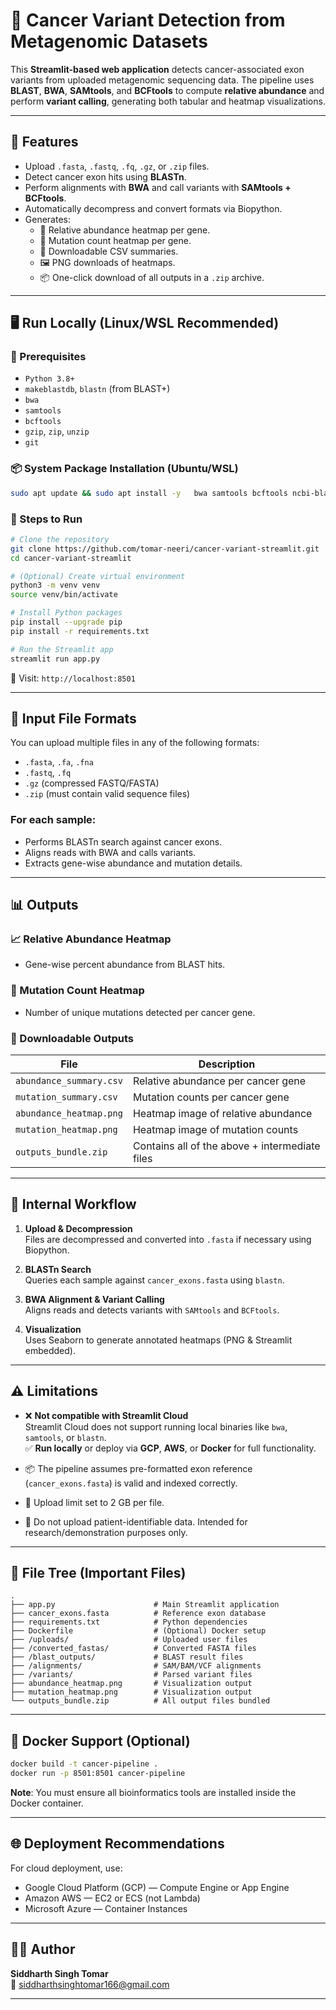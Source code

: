 
# 🧬 Cancer Variant Detection from Metagenomic Datasets

This **Streamlit-based web application** detects cancer-associated exon variants from uploaded metagenomic sequencing data. The pipeline uses **BLAST**, **BWA**, **SAMtools**, and **BCFtools** to compute **relative abundance** and perform **variant calling**, generating both tabular and heatmap visualizations.

---

## 📁 Features

- Upload `.fasta`, `.fastq`, `.fq`, `.gz`, or `.zip` files.
- Detect cancer exon hits using **BLASTn**.
- Perform alignments with **BWA** and call variants with **SAMtools + BCFtools**.
- Automatically decompress and convert formats via Biopython.
- Generates:
  - 🧪 Relative abundance heatmap per gene.
  - 🔬 Mutation count heatmap per gene.
  - 📄 Downloadable CSV summaries.
  - 🖼 PNG downloads of heatmaps.
  - 📦 One-click download of all outputs in a `.zip` archive.

---

## 🖥️ Run Locally (Linux/WSL Recommended)

### 🔧 Prerequisites

- `Python 3.8+`
- `makeblastdb`, `blastn` (from BLAST+)
- `bwa`
- `samtools`
- `bcftools`
- `gzip`, `zip`, `unzip`
- `git`

### 📦 System Package Installation (Ubuntu/WSL)

```bash
sudo apt update && sudo apt install -y   bwa samtools bcftools ncbi-blast+   gzip unzip build-essential python3-venv
```

### 🚀 Steps to Run

```bash
# Clone the repository
git clone https://github.com/tomar-neeri/cancer-variant-streamlit.git
cd cancer-variant-streamlit

# (Optional) Create virtual environment
python3 -m venv venv
source venv/bin/activate

# Install Python packages
pip install --upgrade pip
pip install -r requirements.txt

# Run the Streamlit app
streamlit run app.py
```

📍 Visit: `http://localhost:8501`

---

## 🧪 Input File Formats

You can upload multiple files in any of the following formats:

- `.fasta`, `.fa`, `.fna`
- `.fastq`, `.fq`
- `.gz` (compressed FASTQ/FASTA)
- `.zip` (must contain valid sequence files)

### For each sample:

- Performs BLASTn search against cancer exons.
- Aligns reads with BWA and calls variants.
- Extracts gene-wise abundance and mutation details.

---

## 📊 Outputs

### 📈 Relative Abundance Heatmap

- Gene-wise percent abundance from BLAST hits.

### 🧬 Mutation Count Heatmap

- Number of unique mutations detected per cancer gene.

### 📁 Downloadable Outputs

| File | Description |
|------|-------------|
| `abundance_summary.csv` | Relative abundance per cancer gene |
| `mutation_summary.csv` | Mutation counts per cancer gene |
| `abundance_heatmap.png` | Heatmap image of relative abundance |
| `mutation_heatmap.png` | Heatmap image of mutation counts |
| `outputs_bundle.zip` | Contains all of the above + intermediate files |

---

## 🔬 Internal Workflow

1. **Upload & Decompression**  
   Files are decompressed and converted into `.fasta` if necessary using Biopython.

2. **BLASTn Search**  
   Queries each sample against `cancer_exons.fasta` using `blastn`.

3. **BWA Alignment & Variant Calling**  
   Aligns reads and detects variants with `SAMtools` and `BCFtools`.

4. **Visualization**  
   Uses Seaborn to generate annotated heatmaps (PNG & Streamlit embedded).

---

## ⚠️ Limitations

- ❌ **Not compatible with Streamlit Cloud**  
  Streamlit Cloud does not support running local binaries like `bwa`, `samtools`, or `blastn`.  
  ✅ **Run locally** or deploy via **GCP**, **AWS**, or **Docker** for full functionality.

- 📦 The pipeline assumes pre-formatted exon reference (`cancer_exons.fasta`) is valid and indexed correctly.

- 📂 Upload limit set to 2 GB per file.

- 🔐 Do not upload patient-identifiable data. Intended for research/demonstration purposes only.

---

## 📁 File Tree (Important Files)

```
.
├── app.py                      # Main Streamlit application
├── cancer_exons.fasta          # Reference exon database
├── requirements.txt            # Python dependencies
├── Dockerfile                  # (Optional) Docker setup
├── /uploads/                   # Uploaded user files
├── /converted_fastas/          # Converted FASTA files
├── /blast_outputs/             # BLAST result files
├── /alignments/                # SAM/BAM/VCF alignments
├── /variants/                  # Parsed variant files
├── abundance_heatmap.png       # Visualization output
├── mutation_heatmap.png        # Visualization output
└── outputs_bundle.zip          # All output files bundled
```

---

## 🐳 Docker Support (Optional)

```bash
docker build -t cancer-pipeline .
docker run -p 8501:8501 cancer-pipeline
```

**Note**: You must ensure all bioinformatics tools are installed inside the Docker container.

---

## 🌐 Deployment Recommendations

For cloud deployment, use:

- Google Cloud Platform (GCP) — Compute Engine or App Engine
- Amazon AWS — EC2 or ECS (not Lambda)
- Microsoft Azure — Container Instances

---

## 👨‍🔬 Author

**Siddharth Singh Tomar**  
📧 siddharthsinghtomar166@gmail.com

---
